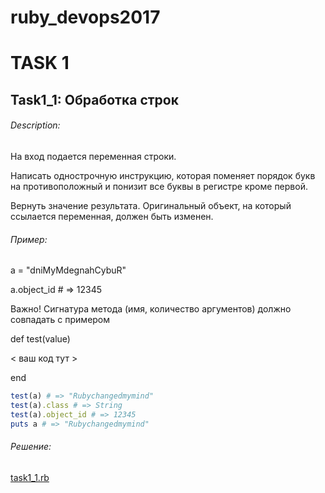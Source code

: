 # ruby_devops2017
# TASK 1

## Task1_1: Обработка строк

###### Description:

На вход подается переменная строки.

Написать однострочную инструкцию, которая поменяет порядок букв на противоположный и понизит все буквы в регистре кроме первой.

Вернуть значение результата. Оригинальный объект, на который ссылается переменная, должен быть изменен.

###### Пример:

a = "dniMyMdegnahCybuR"

a.object_id # => 12345

Важно! Сигнатура метода (имя, количество аргументов) должно совпадать с примером

def test(value)

 < ваш код тут >
 
end
```ruby
test(a) # => "Rubychangedmymind"
test(a).class # => String
test(a).object_id # => 12345
puts a # => "Rubychangedmymind"
```

###### Решение:

[task1_1.rb](scripts/task1_1.rb)


